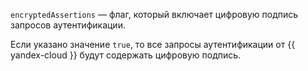 `encryptedAssertions` — флаг, который включает цифровую подпись запросов аутентификации.

Если указано значение `true`, то все запросы аутентификации от {{ yandex-cloud }} будут содержать цифровую подпись.
